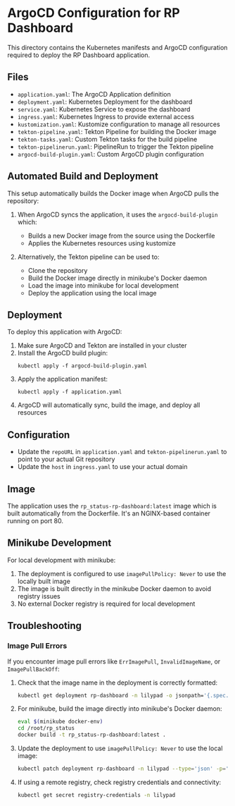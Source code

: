 # ArgoCD Configuration for RP Dashboard

This directory contains the Kubernetes manifests and ArgoCD configuration required to deploy the RP Dashboard application.

## Files

- `application.yaml`: The ArgoCD Application definition
- `deployment.yaml`: Kubernetes Deployment for the dashboard
- `service.yaml`: Kubernetes Service to expose the dashboard
- `ingress.yaml`: Kubernetes Ingress to provide external access
- `kustomization.yaml`: Kustomize configuration to manage all resources
- `tekton-pipeline.yaml`: Tekton Pipeline for building the Docker image
- `tekton-tasks.yaml`: Custom Tekton tasks for the build pipeline
- `tekton-pipelinerun.yaml`: PipelineRun to trigger the Tekton pipeline
- `argocd-build-plugin.yaml`: Custom ArgoCD plugin configuration

## Automated Build and Deployment

This setup automatically builds the Docker image when ArgoCD pulls the repository:

1. When ArgoCD syncs the application, it uses the `argocd-build-plugin` which:
   - Builds a new Docker image from the source using the Dockerfile
   - Applies the Kubernetes resources using kustomize

2. Alternatively, the Tekton pipeline can be used to:
   - Clone the repository
   - Build the Docker image directly in minikube's Docker daemon
   - Load the image into minikube for local development
   - Deploy the application using the local image

## Deployment

To deploy this application with ArgoCD:

1. Make sure ArgoCD and Tekton are installed in your cluster
2. Install the ArgoCD build plugin:
   ```
   kubectl apply -f argocd-build-plugin.yaml
   ```
3. Apply the application manifest:
   ```
   kubectl apply -f application.yaml
   ```
4. ArgoCD will automatically sync, build the image, and deploy all resources

## Configuration

- Update the `repoURL` in `application.yaml` and `tekton-pipelinerun.yaml` to point to your actual Git repository
- Update the `host` in `ingress.yaml` to use your actual domain

## Image

The application uses the `rp_status-rp-dashboard:latest` image which is built automatically from the Dockerfile. It's an NGINX-based container running on port 80.

## Minikube Development

For local development with minikube:

1. The deployment is configured to use `imagePullPolicy: Never` to use the locally built image
2. The image is built directly in the minikube Docker daemon to avoid registry issues
3. No external Docker registry is required for local development

## Troubleshooting

### Image Pull Errors

If you encounter image pull errors like `ErrImagePull`, `InvalidImageName`, or `ImagePullBackOff`:

1. Check that the image name in the deployment is correctly formatted:
   ```bash
   kubectl get deployment rp-dashboard -n lilypad -o jsonpath='{.spec.template.spec.containers[0].image}'
   ```

2. For minikube, build the image directly into minikube's Docker daemon:
   ```bash
   eval $(minikube docker-env)
   cd /root/rp_status
   docker build -t rp_status-rp-dashboard:latest .
   ```

3. Update the deployment to use `imagePullPolicy: Never` to use the local image:
   ```bash
   kubectl patch deployment rp-dashboard -n lilypad --type='json' -p='[{"op": "replace", "path": "/spec/template/spec/containers/0/imagePullPolicy", "value": "Never"}]'
   ```

4. If using a remote registry, check registry credentials and connectivity:
   ```bash
   kubectl get secret registry-credentials -n lilypad
   ```
